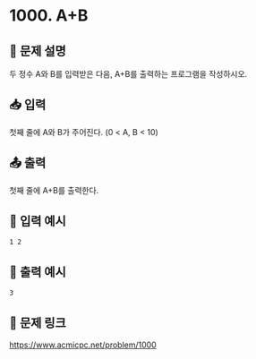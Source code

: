 # 1000. A+B

## 📘 문제 설명
두 정수 A와 B를 입력받은 다음, A+B를 출력하는 프로그램을 작성하시오.

## 📥 입력
첫째 줄에 A와 B가 주어진다. (0 < A, B < 10)

## 📤 출력
첫째 줄에 A+B를 출력한다.

## 🧪 입력 예시
```
1 2
```

## 🧪 출력 예시
```
3
```

## 🔗 문제 링크
https://www.acmicpc.net/problem/1000
